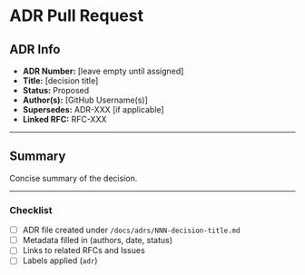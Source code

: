 # ADR Pull Request

## ADR Info

- **ADR Number:** [leave empty until assigned]
- **Title:** [decision title]
- **Status:** Proposed
- **Author(s):** [GitHub Username(s)]
- **Supersedes:** ADR-XXX [if applicable]
- **Linked RFC:** RFC-XXX

---

## Summary

Concise summary of the decision.

---

### Checklist

- [ ] ADR file created under `/docs/adrs/NNN-decision-title.md`
- [ ] Metadata filled in (authors, date, status)
- [ ] Links to related RFCs and Issues
- [ ] Labels applied (`adr`)
